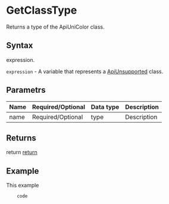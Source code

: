 # GetClassType

Returns a type of the ApiUniColor class.

## Syntax

expression.

`expression` - A variable that represents a [ApiUnsupported](../ApiUnsupported.md) class.

## Parametrs

| **Name** | **Required/Optional** | **Data type** | **Description** |
| ------------- | ------------- | ------------- | ------------- |
| name | Required/Optional | type | Description |

## Returns

return
[return](todo_link)

## Example

This example

```javascript
	code
```